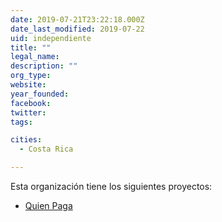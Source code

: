 ```yaml
---
date: 2019-07-21T23:22:18.000Z
date_last_modified: 2019-07-22
uid: independiente
title: ""
legal_name: 
description: ""
org_type: 
website: 
year_founded: 
facebook: 
twitter: 
tags:

cities: 
  - Costa Rica

---
```


Esta organización tiene los siguientes proyectos:

- [Quien Paga](/i/quien-paga.html)
